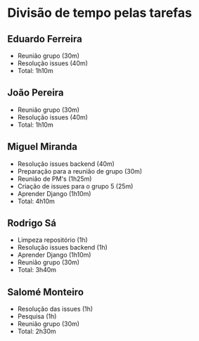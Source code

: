 # Divisão de tempo pelas tarefas
## Eduardo Ferreira
* Reunião grupo (30m)
* Resolução issues (40m)
* Total: 1h10m
## João Pereira
* Reunião grupo (30m)
* Resolução issues (40m)
* Total: 1h10m
## Miguel Miranda
* Resolução issues backend (40m)
* Preparação para a reunião de grupo (30m)
* Reunião de PM's (1h25m)
* Criação de issues para o grupo 5 (25m)
* Aprender Django (1h10m)
* Total: 4h10m
## Rodrigo Sá
* Limpeza repositório (1h)
* Resolução issues backend (1h)
* Aprender Django (1h10m)
* Reunião grupo (30m)
* Total: 3h40m
## Salomé Monteiro
* Resolução das issues (1h)
* Pesquisa (1h)
* Reunião grupo (30m)
* Total: 2h30m
